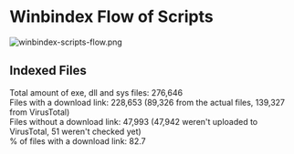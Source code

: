 # Winbindex Flow of Scripts

![winbindex-scripts-flow.png](winbindex-scripts-flow.png)

## Indexed Files

<!--FileStats-->
Total amount of exe, dll and sys files: 276,646  
Files with a download link: 228,653 (89,326 from the actual files, 139,327 from VirusTotal)  
Files without a download link: 47,993 (47,942 weren't uploaded to VirusTotal, 51 weren't checked yet)  
% of files with a download link: 82.7  
<!--/FileStats-->
